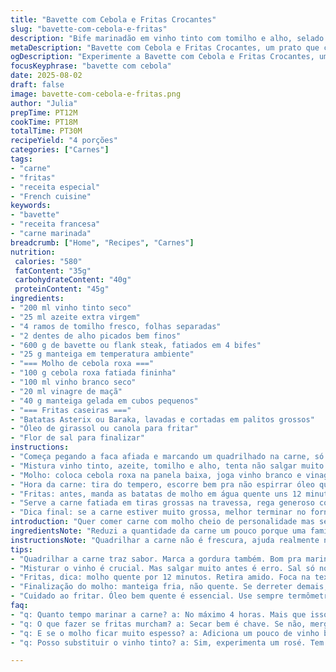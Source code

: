 ```yaml
---
title: "Bavette com Cebola e Fritas Crocantes"
slug: "bavette-com-cebola-e-fritas"
description: "Bife marinadão em vinho tinto com tomilho e alho, selado no ponto certo, servido com molho de cebolas fininhas refogadas em vinho branco e vinagre, tudo finalizado com manteiga fria pra dar cremosidade sem perder leveza. Fritas caseiras batidas duas vezes pra crocância absurda, mergulhadas em óleo quente e salpicadas com flor de sal pra aquele toque final especial. Um clássico repaginado, sem glúten, lactose, ovos ou castanhas, mas cheio de sabor e técnica, pra quem já manja dos truques da cozinha e quer um banquete com aroma que toma conta da casa."
metaDescription: "Bavette com Cebola e Fritas Crocantes, um prato que combina sabor intenso e técnicas refinadas, uma experiência gastronômica única."
ogDescription: "Experimente a Bavette com Cebola e Fritas Crocantes, um prato cheio de sabor e história, perfeito para um jantar especial."
focusKeyphrase: "bavette com cebola"
date: 2025-08-02
draft: false
image: bavette-com-cebola-e-fritas.png
author: "Julia"
prepTime: PT12M
cookTime: PT18M
totalTime: PT30M
recipeYield: "4 porções"
categories: ["Carnes"]
tags:
- "carne"
- "fritas"
- "receita especial"
- "French cuisine"
keywords:
- "bavette"
- "receita francesa"
- "carne marinada"
breadcrumb: ["Home", "Recipes", "Carnes"]
nutrition: 
 calories: "580"
 fatContent: "35g"
 carbohydrateContent: "40g"
 proteinContent: "45g"
ingredients:
- "200 ml vinho tinto seco"
- "25 ml azeite extra virgem"
- "4 ramos de tomilho fresco, folhas separadas"
- "2 dentes de alho picados bem finos"
- "600 g de bavette ou flank steak, fatiados em 4 bifes"
- "25 g manteiga em temperatura ambiente"
- "=== Molho de cebola roxa ==="
- "100 g cebola roxa fatiada fininha"
- "100 ml vinho branco seco"
- "20 ml vinagre de maçã"
- "40 g manteiga gelada em cubos pequenos"
- "=== Fritas caseiras ==="
- "Batatas Asterix ou Baraka, lavadas e cortadas em palitos grossos"
- "Óleo de girassol ou canola para fritar"
- "Flor de sal para finalizar"
instructions:
- "Começa pegando a faca afiada e marcando um quadrilhado na carne, só de um lado, pra deixar o tempero entrar e evitar que enrole na grelha. Pode pular se sua faca não estiver tinindo, só cuidado pra não virar um desastre."
- "Mistura vinho tinto, azeite, tomilho e alho, tenta não salgar muito agora porque o sal 'puxa' água da carne e ela pode ficar seca. Manda essa mistura junto com os bifes num pote, cobre com filme e deixa na geladeira entre 1h30 e 3h. Às vezes faço sem deixar demais pra não perder textura."
- "Molho: coloca cebola roxa na panela baixa, joga vinho branco e vinagre. Tem que cozinhar em fogo baixo até reduzir pela metade, aquele cheiro doce vai aparecer, as cebolas quase sumirem no molho. Quando estiver na consistência, um achado de aroma e cor, junta a manteiga gelada aos poucos, um cubo de cada vez, batendo com batedor de arame. Não deixa ferver, mistura até ficar cremoso, sal e pimenta no final."
- "Hora da carne: tira do tempero, escorre bem pra não espirrar óleo quente, aquece frigideira de ferro em fogo alto. Usa manteiga pra selar, aprox. 2 min cada lado para malpassado, 3 min para ao ponto. Testa com toque, deve ficar firme mas com resistência. Salpica sal e pimenta só depois de tirar do fogo. Põe pra descansar numa tábua uns 5 min, assim os sucos se redistribuem e o bife fica suculento, não vale o atalho."
- "Fritas: antes, manda as batatas de molho em água quente uns 12 minutos pra tirar amido e evitar que grudem. Escorre, seca tudo num pano limpo. Esquenta o óleo a 175°C (usa termômetro, sem ele é gambiarra não funciona igual). Frita as batatas em pequenas porções por 6 minutos: macias por dentro, mas não douradas. Escorre no papel toalha. Sobe o fogo pra 190°C e dá a segunda fritada rápida, 2 a 3 min, até ficarem douradas e crocantes. Salpica flor de sal ainda quente."
- "Serve a carne fatiada em tiras grossas na travessa, rega generoso com molho quente. As fritas de lado, crocância que solta aquele som inevitável ao morder. Dá pra jogar um pouco de salsinha picada no molho, dá frescor, mas fica a gosto."
- "Dica final: se a carne estiver muito grossa, melhor terminar no forno a 180°C por uns minutinhos após selar para não ficar cru demais. E não esquece, óleo precisa estar bem quente ou frita fica gordurosa, ninguém aguenta."
introduction: "Quer comer carne com molho cheio de personalidade mas sem aquela manteiga derretendo na boca que pesa? Pois é, descobri que substituindo um pouco do vinho original por um branco mais ácido e vinagre de maçã, o molho ganha vida e leveza. A bavette, que pode ser tricky, pede um quadrilhado pra marinar entrar melhor e abrir espaço pra manteiga selar. Fritas? Não esquece: dois banhos de óleo salvam qualquer batata meio sem graça. Já tentei deixar molho ferver depois de colocar a manteiga e... não faça isso, derruba toda a textura. Tudo é questão de sentir cheiros, tato, observar cores e decifrar os sons da fritura e carne na frigideira."
ingredientsNote: "Reduzi a quantidade da carne um pouco porque uma família de 4 come bem essa porção, mas se for muita gente, dobra. Trocando o tomilho por alecrim muda totalmente o aroma, já fiz e achei mais puxado, menos delicado. O alho na marinada com cuidado, senão domina. Para o molho, cebola roxa substitui a échalota estabelecendo aquela nota adocicada, vale variar. Para fritar, nada de azeite extra virgem já que esquenta pouco e queima rápido; óleo de girassol é barato e aguenta bem alta temperatura. Doce nas cebolas aliado ao ácido do vinagre cria equilíbrio, manteiga fria garante emulsão e textura perfeita — se usar quente, molho vira gordura. Manter fresco o óleo e não sobrecarregar a fritadeira faz fritas se manterem crocantes, dica de ouro pra não se estressar."
instructionsNote: "Quadrilhar a carne não é frescura, ajuda realmente na penetração da marinada e na textura final. Deixar marinando muito tempo pode deixar muito ácido e comprometer fibras da carne, por isso controla esse tempo que não passa de 4 horas. No molho: o segredo está em reduzir líquido com fogo baixo e paciência; paciência para cada pedaço de manteiga derreter e incorporar faz o molho brilhar e não entornar. Na carne, a frigideira deve estar quase fumegando, e o timing importa mais que o relógio; quero crosta dourada e interior rosado. Para as fritas, mergulhar em água quente e secar previne grude e textura mole. A fritura dupla é o pulo do gato, garantindo crocância e cozimento interno perfeito. Descanso da carne é obrigatório, tem quem pule e depois se arrependa. Um termômetro de cozinha salva vidas nos pontos, mas confiar no toque e no olfato também é valioso. Usar flor de sal por cima é pra dar aquele toque artesanal, magnitude no sabor que só um acabamento bom tem."
tips:
- "Quadrilhar a carne traz sabor. Marca a gordura também. Bom pra marinada entrar. Mas cuidado pra não cortar muito fundo. Trança pra não perder suculência."
- "Misturar o vinho é crucial. Mas salgar muito antes é erro. Sal só no final, deixa a carne molhadinha. Ajusta sempre na hora do tempero. Respondendo ao paladar."
- "Fritas, dica: molho quente por 12 minutos. Retira amido. Foca na textura. Não esquece de secar bem. Assim a fritura não gruda. Batatas sempre frescas."
- "Finalização do molho: manteiga fria, não quente. Se derreter demais, fura a emulsão. Incorpora devagar. O cheiro doce do vinho e cebola é perfeito. Cria harmonia."
- "Cuidado ao fritar. Óleo bem quente é essencial. Use sempre termômetro se for fiscalizar temperatura. Se não tiver, visualiza pequenos vapores. Prato precisa desse controle."
faq:
- "q: Quanto tempo marinar a carne? a: No máximo 4 horas. Mais que isso, fica ácido. A textura pode mudar. Melhor controle pra não perder qualidade."
- "q: O que fazer se fritas murcham? a: Secar bem é chave. Se não, mergulha em água quente. Duplicar a fritura evita isso. Primeiro em baixa temperatura, depois alta."
- "q: E se o molho ficar muito espesso? a: Adiciona um pouco de vinho branco. Ajusta até a consistência ideal. O sabor vai se manter. Lembre-se, paciência é vital."
- "q: Posso substituir o vinho tinto? a: Sim, experimenta um rosé. Tem que ter acidez. Ou usa caldo de carne, mas o gosto muda. Controla o tempero depois."

---
```


